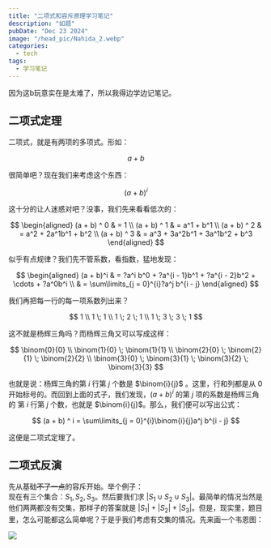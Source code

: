 ```yaml
---
title: "二项式和容斥原理学习笔记"
description: "如题"
pubDate: "Dec 23 2024"
image: "/head_pic/Nahida_2.webp"
categories:
  - tech
tags:
  - 学习笔记
---
```


因为这b玩意实在是太难了，所以我得边学边记笔记。

## 二项式定理

二项式，就是有两项的多项式。形如：

$$
a + b 
$$

很简单吧？现在我们来考虑这个东西：

$$
(a + b) ^ i
$$

这十分的让人迷惑对吧？没事，我们先来看看低次的：

$$
\begin{aligned}
(a + b) ^ 0 & = 1 \\ 
(a + b) ^ 1 & = a^1 + b^1 \\
(a + b) ^ 2 & = a^2 + 2a^1b^1 + b^2 \\
(a + b) ^ 3 & = a^3 + 3a^2b^1 + 3a^1b^2 + b^3
\end{aligned}
$$

似乎有点规律？我们先不管系数，看指数，猛地发现：

$$
\begin{aligned}
(a + b)^i & = ?a^i b^0 + ?a^{i - 1}b^1 + ?a^{i - 2}b^2 + \cdots + ?a^0b^i \\
& = \sum\limits_{j = 0}^{i}?a^j b^{i - j}
\end{aligned}
$$

我们再把每一行的每一项系数列出来？

$$
1 \\
1 \; 1 \\
1 \; 2 \; 1 \\
1 \; 3 \; 3 \; 1
$$

这不就是杨辉三角吗？而杨辉三角又可以写成这样：

$$
\binom{0}{0} \\
\binom{1}{0} \; \binom{1}{1} \\
\binom{2}{0} \; \binom{2}{1} \; \binom{2}{2} \\
\binom{3}{0} \; \binom{3}{1} \; \binom{3}{2} \; \binom{3}{3} 
$$

也就是说：杨辉三角的第 $i$ 行第 $j$ 个数是 $\binom{i}{j}$ 。这里，行和列都是从 $0$ 开始标号的。而回到上面的式子，我们发现，$(a + b)^i$ 的第 $j$ 项的系数是杨辉三角的 第 $i$ 行第 $j$ 个数，也就是 $\binom{i}{j}$。那么，我们便可以写出公式：

$$
(a + b) ^ i = \sum\limits_{j = 0}^{i}\binom{i}{j}a^j b^{i - j}
$$

这便是二项式定理了。

## 二项式反演

先从基础~~不了一点~~的容斥开始。举个例子：  
现在有三个集合：$S_{1},S_{2},S_{3}$。然后要我们求 $|S_{1} \cup S_{2} \cup S_{3}|$。最简单的情况当然是他们两两都没有交集，那样子的答案就是 $|S_{1}| + |S_{2}| + |S_{3}|$。但是，现实里，题目里，怎么可能都这么简单呢？于是乎我们考虑有交集的情况。先来画一个韦恩图：

![](https://sigewinne.us/pic_in_blog/二项式and容斥原理学习笔记/韦恩图)